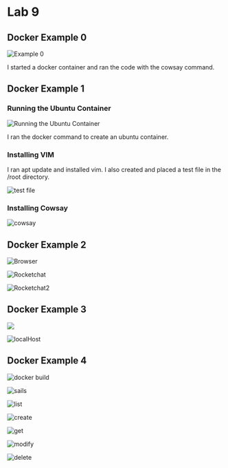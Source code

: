 # Lab 9


## Docker Example 0

![Example 0](example0.PNG)

I started a docker container and ran the code with the cowsay command.

## Docker Example 1

### Running the Ubuntu Container

![Running the Ubuntu Container](ubuntucontainer.PNG)

I ran the docker command to create an ubuntu container.

### Installing VIM

I ran apt update and installed vim. I also created and placed a test file in the /root directory.

![test file](testfile.PNG)

### Installing Cowsay

![cowsay](cowsaymoo.PNG)

## Docker Example 2

![Browser](rocketchatbrowser.PNG)

![Rocketchat](rocketchat1.PNG)

![Rocketchat2](rocketchat2.PNG)

## Docker Example 3

![](runDocker.PNG)

![localHost](localhost.PNG)

## Docker Example 4

![docker build](dockercomposebuild.PNG)

![sails](sailboat.PNG)

![list](list.PNG)

![create](createmessage.PNG)

![get](getmessage.PNG)

![modify](modify.PNG)

![delete](delete.PNG)

